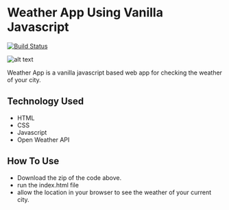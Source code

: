 # Weather App Using Vanilla Javascript

[![Build Status](https://travis-ci.org/joemccann/dillinger.svg?branch=master)](/)

![alt text](https://img.techpowerup.org/201123/desktop-1.png)

Weather App is a vanilla javascript based web app for checking the weather of your city. 
    
## Technology Used
    
  - HTML
  - CSS    
  - Javascript
  - Open Weather API

## How To Use
 - Download the zip of the code above. 
 - run the index.html file
 - allow the location in your browser to see the weather of your current city. 
 
